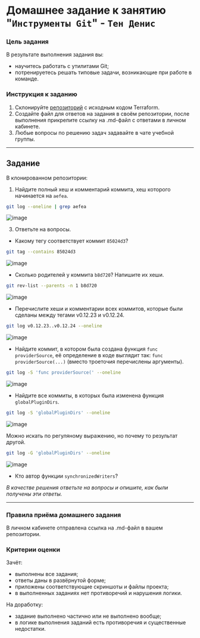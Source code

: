 # Домашнее задание к занятию "`Инструменты Git`" - `Тен Денис`


### Цель задания

В результате выполнения задания вы:

* научитесь работать с утилитами Git;
* потренируетесь решать типовые задачи, возникающие при работе в команде. 

### Инструкция к заданию

1. Склонируйте [репозиторий](https://github.com/hashicorp/terraform) с исходным кодом Terraform.
2. Создайте файл для ответов на задания в своём репозитории, после выполнения прикрепите ссылку на .md-файл с ответами в личном кабинете.
3. Любые вопросы по решению задач задавайте в чате учебной группы.

------

## Задание

В клонированном репозитории:

1. Найдите полный хеш и комментарий коммита, хеш которого начинается на `aefea`.

```bash
git log --oneline | grep aefea
```
![image](https://github.com/user-attachments/assets/6a3427a1-135e-4d92-b183-30ae25d5408a)

3. Ответьте на вопросы.

* Какому тегу соответствует коммит `85024d3`?
```bash
git tag --contains 85024d3
```

![image](https://github.com/user-attachments/assets/8118ee8c-3237-43c4-b4ed-8061ed5ab10c)

* Сколько родителей у коммита `b8d720`? Напишите их хеши.

```bash
git rev-list --parents -n 1 b8d720
```
![image](https://github.com/user-attachments/assets/6145c13c-5e02-4603-b823-9ae85ecf4d4b)

* Перечислите хеши и комментарии всех коммитов, которые были сделаны между тегами  v0.12.23 и v0.12.24.

```bash
git log v0.12.23..v0.12.24 --oneline
```

![image](https://github.com/user-attachments/assets/42e99062-742d-4e9a-b92f-603237f542ed)

* Найдите коммит, в котором была создана функция `func providerSource`, её определение в коде выглядит так: `func providerSource(...)` (вместо троеточия перечислены аргументы).

```bash
git log -S 'func providerSource(' --oneline
```
![image](https://github.com/user-attachments/assets/c8ba023a-894c-45ab-a4ee-cf74d5c2813c)

* Найдите все коммиты, в которых была изменена функция `globalPluginDirs`.

```bash
git log -S 'globalPluginDirs' --oneline
```
![image](https://github.com/user-attachments/assets/c9a36ee9-944c-4cb3-9750-0042436dab7e)

Можно искать по регуляному выражению, но почему то результат другой.

```bash
git log -G 'globalPluginDirs' --oneline
```
![image](https://github.com/user-attachments/assets/1e7a3038-6048-444a-9775-bc80dcb469ae)

* Кто автор функции `synchronizedWriters`? 

*В качестве решения ответьте на вопросы и опишите, как были получены эти ответы.*

---

### Правила приёма домашнего задания

В личном кабинете отправлена ссылка на .md-файл в вашем репозитории.

### Критерии оценки

Зачёт:

* выполнены все задания;
* ответы даны в развёрнутой форме;
* приложены соответствующие скриншоты и файлы проекта;
* в выполненных заданиях нет противоречий и нарушения логики.

На доработку:

* задание выполнено частично или не выполнено вообще;
* в логике выполнения заданий есть противоречия и существенные недостатки.
